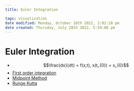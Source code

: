 ```yaml
---
title: Euler Integration

tags: visualization 
date modified: Monday, October 10th 2022, 2:02:28 pm
date created: Thursday, July 28th 2022, 5:59:06 pm
---
```


# Euler Integration
- $$\frac{dx}{dt} = f(x,t), x(t_{0}) = x_{0}$$
- [First order integration](First%20order%20integration.md)
- [Midpoint Method](Midpoint%20Method.md)
- [Runge Kutta](Runge%20Kutta.md)

